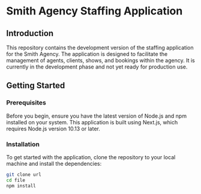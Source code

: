 # Smith Agency Staffing Application

## Introduction
This repository contains the development version of the staffing application for the Smith Agency. The application is designed to facilitate the management of agents, clients, shows, and bookings within the agency. It is currently in the development phase and not yet ready for production use.

## Getting Started

### Prerequisites
Before you begin, ensure you have the latest version of Node.js and npm installed on your system. This application is built using Next.js, which requires Node.js version 10.13 or later.

### Installation
To get started with the application, clone the repository to your local machine and install the dependencies:

```bash
git clone url
cd file
npm install
